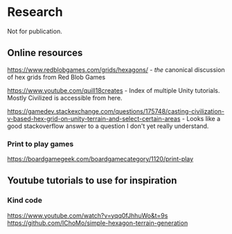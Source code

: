 # Research

Not for publication.

## Online resources
https://www.redblobgames.com/grids/hexagons/ - *the* canonical discussion of hex grids from Red Blob Games

https://www.youtube.com/quill18creates - Index of multiple Unity tutorials. Mostly Civilized is accessible from here.

https://gamedev.stackexchange.com/questions/175748/casting-civilization-v-based-hex-grid-on-unity-terrain-and-select-certain-areas - Looks like a good stackoverflow answer to a question I don't  yet really understand.

### Print to play games
https://boardgamegeek.com/boardgamecategory/1120/print-play


## Youtube tutorials to use for inspiration

### Kind code
https://www.youtube.com/watch?v=yqq0fJhhuWo&t=9s
https://github.com/IChoMo/simple-hexagon-terrain-generation
